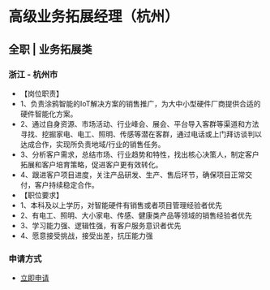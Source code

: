 
# 高级业务拓展经理（杭州）
## 全职  |  业务拓展类
### 浙江 - 杭州市

- 【岗位职责】&nbsp;
- 1、负责涂鸦智能的IoT解决方案的销售推广，为大中小型硬件厂商提供合适的硬件智能化方案。
- 2、通过自身资源、市场活动、行业峰会、展会、平台导入客群等渠道和方法寻找、挖掘家电、电工、照明、传感等潜在客群，通过电话或上门拜访谈判以达成合作，实现所负责地域/行业的销售任务。
- 3、分析客户需求，总结市场、行业趋势和特性，找出核心决策人，制定客户拓展和客户培育策略，促进客户更有效转化。
- 4、跟进客户项目进度，关注产品研发、生产、售后环节，确保项目正常交付，客户持续稳定合作。
- 【职位要求】&nbsp;
- 1、本科及以上学历，对智能硬件有销售或者项目管理经验者优先
- 2、有电工、照明、大小家电、传感、健康类产品等领域的销售经验者优先
- 3、学习能力强、逻辑性强，有客户服务意识者优先
- 4、愿意接受挑战，接受出差，抗压能力强
### 申请方式
- <a href="mailto:hr@tuya.com" title=yourName-高级业务拓展经理（杭州）>立即申请</a>